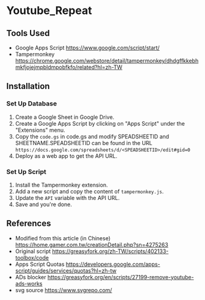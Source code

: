 # Youtube_Repeat

## Tools Used
- Google Apps Script
https://www.google.com/script/start/
- Tampermonkey
https://chrome.google.com/webstore/detail/tampermonkey/dhdgffkkebhmkfjojejmpbldmpobfkfo/related?hl=zh-TW

## Installation

### Set Up Database
1. Create a Google Sheet in Google Drive.
2. Create a Google Apps Script by clicking on "Apps Script" under the "Extensions" menu.
3. Copy the `code.gs` in code.gs and modify SPEADSHEETID and SHEETNAME.SPEADSHEETID can be found in the URL `https://docs.google.com/spreadsheets/d/<SPEADSHEETID>/edit#gid=0`
4. Deploy as a web app to get the API URL.

### Set Up Script
1. Install the Tampermonkey extension.
2. Add a new script and copy the content of `tampermonkey.js`.
3. Update the `API` variable with the API URL.
4. Save and you're done.

## References
- Modified from this article (in Chinese)
https://home.gamer.com.tw/creationDetail.php?sn=4275263
- Original script
https://greasyfork.org/zh-TW/scripts/402133-toolbox/code
- Apps Script Quotas
https://developers.google.com/apps-script/guides/services/quotas?hl=zh-tw
- ADs blocker
https://greasyfork.org/en/scripts/27199-remove-youtube-ads-works
- svg source
https://www.svgrepo.com/
